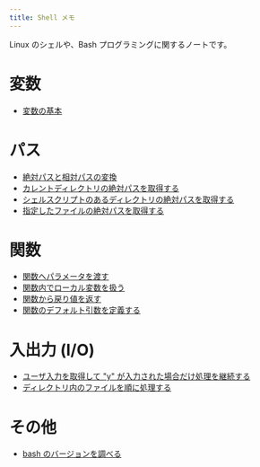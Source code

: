 ```yaml
---
title: Shell メモ
---
```


Linux のシェルや、Bash プログラミングに関するノートです。


変数
====
* [変数の基本](variables.html)

パス
====
* [絶対パスと相対パスの変換](absolute-path-to-relative-path.html)
* [カレントディレクトリの絶対パスを取得する](absolute-path-of-current-dir.html)
* [シェルスクリプトのあるディレクトリの絶対パスを取得する](absolute-path-of-script-dir.html)
* [指定したファイルの絶対パスを取得する](absolute-path-of-file.html)

関数
====
* [関数へパラメータを渡す](pass-params-to-function.html)
* [関数内でローカル変数を扱う](local-var-in-function.html)
* [関数から戻り値を返す](return-value-from-function.html)
* [関数のデフォルト引数を定義する](default-params-in-function.html)

入出力 (I/O)
====
* [ユーザ入力を取得して "y" が入力された場合だけ処理を継続する](obtain-user-input.html)
* [ディレクトリ内のファイルを順に処理する](process-all-files.html)

その他
====
* [bash のバージョンを調べる](bash-version.html)


